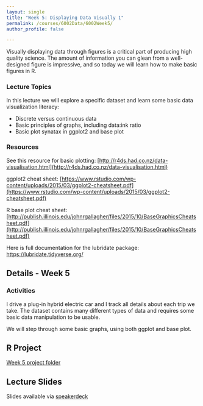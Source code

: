 ```yaml
---
layout: single
title: "Week 5: Displaying Data Visually 1"
permalink: /courses/6002Data/6002Week5/
author_profile: false

---
```


Visually displaying data through figures is a critical part of producing high quality science. The amount of information you can glean from a well-designed figure is impressive, and so today we will learn how to make basic figures in R.

### Lecture Topics

In this lecture we will explore a specific dataset and learn some basic data visualization literacy:
* Discrete versus continuous data
* Basic principles of graphs, including data:ink ratio
* Basic plot synatax in ggplot2 and base plot

### Resources

See this resource for basic plotting: [http://r4ds.had.co.nz/data-visualisation.html](http://r4ds.had.co.nz/data-visualisation.html)

ggplot2 cheat sheet: [https://www.rstudio.com/wp-content/uploads/2015/03/ggplot2-cheatsheet.pdf](https://www.rstudio.com/wp-content/uploads/2015/03/ggplot2-cheatsheet.pdf)

R base plot cheat sheet: [http://publish.illinois.edu/johnrgallagher/files/2015/10/BaseGraphicsCheatsheet.pdf](http://publish.illinois.edu/johnrgallagher/files/2015/10/BaseGraphicsCheatsheet.pdf)

Here is full documentation for the lubridate package: https://lubridate.tidyverse.org/

## Details - Week 5

### Activities

I drive a plug-in hybrid electric car and I track all details about each trip we take. The dataset contains many different types of data and requires some basic data manipulation to be usable.

We will step through some basic graphs, using both ggplot and base plot.

## R Project

[Week 5 project folder](/assets/images/FISH6002_Week5.zip)

## Lecture Slides

<script async class="speakerdeck-embed" data-id="f8fc9cb53a5a46ebabbaa95c49796510" data-ratio="1.77777777777778" src="//speakerdeck.com/assets/embed.js"></script>

Slides available via [speakerdeck](https://speakerdeck.com/pandalusplatyceros/fish-6002-week-5-displaying-data-visually-1)